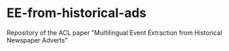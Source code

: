 # EE-from-historical-ads
Repository of the ACL paper "Multilingual Event Extraction from Historical Newspaper Adverts"

